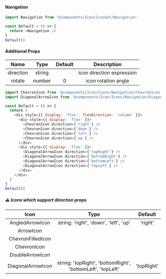#### Navigation

```js
import Navigation from '@components/Icon/IconSet/Navigation'

const Default = () => {
  return <Navigation />
}
Default()
```

#### Additional Props

|   Name    |  Type  | Default |        Description        |
| :-------: | :----: | :-----: | :-----------------------: |
| direction | string |         | icon direction expression |
|  rotate   | number |    0    |    icon rotation angle    |

```js
import ChevronIcon from '@components/Icon/Icons/Navigation/ChevronIcon'
import DiagonalArrowIcon from '@components/Icon/Icons/Navigation/DiagonalArrowIcon'

const Default = () => {
  return (
    <div style={{ display: 'flex', flexDirection: 'column' }}>
      <div style={{ display: 'flex' }}>
        <ChevronIcon direction={'right'} />
        <ChevronIcon direction={'down'} />
        <ChevronIcon direction={'left'} />
        <ChevronIcon direction={'up'} />
      </div>
      <div style={{ display: 'flex' }}>
        <DiagonalArrowIcon direction={'topRight'} />
        <DiagonalArrowIcon direction={'bottomRight'} />
        <DiagonalArrowIcon direction={'bottomLeft'} />
        <DiagonalArrowIcon direction={'topLeft'} />
      </div>
    </div>
  )
}
Default()
```

##### ⚠ Icons which support direction props

|       Icon        |                            Type                            |  Default   |
| :---------------: | :--------------------------------------------------------: | :--------: |
|  AngledArrowIcon  |           string: 'right', 'down', 'left', 'up'            |  'right'   |
|     ArrowIcon     |                                                            |            |
| ChevronFilledIcon |                                                            |            |
|    ChevronIcon    |                                                            |            |
|  DoubleArrowIcon  |                                                            |            |
| DiagonalArrowIcon | string: 'topRight', 'bottomRight', 'bottomLeft', 'topLeft' | 'topRight' |
